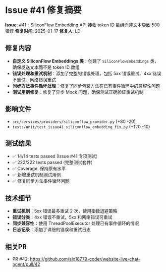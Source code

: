 # Issue #41 修复摘要

**Issue**: #41 - SiliconFlow Embedding API 接收 token ID 数组而非文本导致 500 错误
**修复时间**: 2025-01-17
**修复人**: LD

## 修复内容
- **自定义 SiliconFlow Embeddings 类**：创建了 `SiliconFlowEmbeddings` 类，确保发送文本而不是 token ID 数组
- **错误处理和重试机制**：添加了完整的错误处理，包括 5xx 错误重试、4xx 错误不重试、网络错误重试
- **同步方法事件循环处理**：修复了同步包装方法在已有事件循环中的兼容性问题
- **测试用例修复**：修复了异步 Mock 问题，确保测试正确验证重试机制

## 影响文件
- `src/services/providers/siliconflow_provider.py` (+80 -20)
- `tests/unit/test_issue41_siliconflow_embedding_fix.py` (+120 -10)

## 测试结果
- ✅ 14/14 tests passed (Issue #41 专项测试)
- ✅ 222/222 tests passed (完整测试套件)
- ✅ Coverage: 保持原有水平
- ✅ 新增重试机制测试用例
- ✅ 修复同步方法事件循环问题

## 技术细节
- **重试机制**：5xx 错误最多重试 2 次，使用指数退避策略
- **错误分类**：4xx 错误不重试，5xx 和网络错误可重试
- **同步兼容性**：使用 ThreadPoolExecutor 处理已有事件循环的情况
- **日志记录**：添加了详细的错误和重试日志

## 相关PR
- PR #42: https://github.com/alx18779-coder/website-live-chat-agent/pull/42
